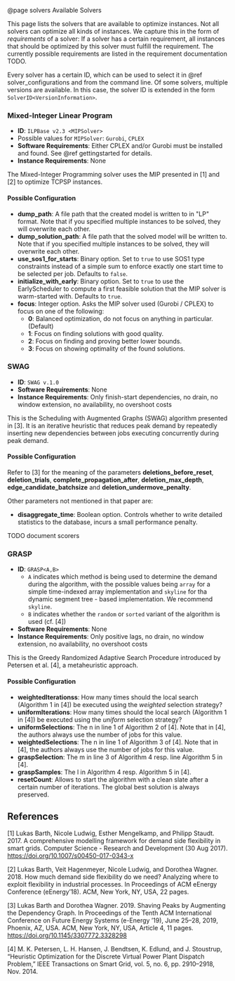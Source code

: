 @page solvers Available Solvers

This page lists the solvers that are available to optimize instances. Not all solvers can optimize all kinds of instances. We capture this in the form of *requirements* of a solver: If a solver has a certain requirement, all instances that should be optimized by this solver must fulfill the requirement. The currently possible requirements are listed in the requirement documentation TODO.

Every solver has a certain ID, which can be used to select it in @ref solver_configurations and from the command line. Of some solvers, multiple versions are available. In this case, the solver ID is extended in the form `SolverID<VersionInformation>`.

### Mixed-Integer Linear Program

* **ID**: `ILPBase v2.3 <MIPSolver>`
 * Possible values for `MIPSolver`: `Gurobi`, `CPLEX`
* **Software Requirements**: Either CPLEX and/or Gurobi must be installed and found. See @ref gettingstarted for details. 
* **Instance Requirements**: None

The Mixed-Integer Programming solver uses the MIP presented in [1] and [2] to optimize TCPSP instances.

#### Possible Configuration
* **dump_path**: A file path that the created model is written to in "LP" format. Note that if you specified multiple instances to be solved, they will overwrite each other.
* **dump\_solution_path**: A file path that the solved model will be written to. Note that if you specified multiple instances to be solved, they will overwrite each other.
* **use\_sos1\_for_starts**: Binary option. Set to `true` to use SOS1 type constraints instead of a simple sum to enforce exactly one start time to be selected per job. Defaults to `false`.
* **initialize\_with_early**: Binary option. Set to `true` to use the EarlyScheduler to compute a first feasible solution that the MIP solver is warm-started with. Defaults to `true`.
* **focus**: Integer option. Asks the MIP solver used (Gurobi / CPLEX) to focus on one of the following:
  * **0**: Balanced optimization, do not focus on anything in particular. (Default)
  * **1**: Focus on finding solutions with good quality.
  * **2**: Focus on finding and proving better lower bounds.
  * **3**: Focus on showing optimality of the found solutions.

### SWAG

* **ID**: `SWAG v.1.0`
* **Software Requirements**: None
* **Instance Requirements**: Only finish-start dependencies, no drain, no window extension, no availability, no overshoot costs

This is the Scheduling with Augmented Graphs (SWAG) algorithm presented in [3]. It is an iterative heuristic
that reduces peak demand by repeatedly inserting new dependencies between jobs executing concurrently during peak demand.

#### Possible Configuration
Refer to [3] for the meaning of the parameters **deletions_before_reset**, **deletion_trials**, **complete_propagation_after**, **deletion_max_depth**, **edge_candidate_batchsize** and **deletion_undermove_penalty**.

Other parameters not mentioned in that paper are:

* **disaggregate_time**: Boolean option. Controls whether to write detailed statistics to the database, incurs a small performance penalty.

TODO document scorers


### GRASP

* **ID**: `GRASP<A,B>`
  * `A` indicates which method is being used to determine the demand during the algorithm, with the possible values being `array` for a simple time-indexed array implementation and `skyline` for tha dynamic segment tree - based implementation. We recommend `skyline`.
  * `B` indicates whether the `random` or `sorted` variant of the algorithm is used (cf. [4])
* **Software Requirements**: None
* **Instance Requirements**: Only positive lags, no drain, no window extension, no availability, no overshoot costs

This is the Greedy Randomized Adaptive Search Procedure introduced by Petersen et al. [4], a metaheuristic approach.

#### Possible Configuration

* **weightedIterationss**: How many times should the local search (Algorithm 1 in [4]) be executed using the *weighted* selection strategy?
* **uniformIterations**: How many times should the local search (Algorithm 1 in [4]) be executed using the *uniform* selection strategy?
* **uniformSelections**: The n in line 1 of Algorithm 2 of [4]. Note that in [4], the authors always use the number of jobs for this value.
* **weightedSelections**: The n in line 1 of Algorithm 3 of [4]. Note that in [4], the authors always use the number of jobs for this value.
* **graspSelection**: The m in line 3 of Algorithm 4 resp. line Algorithm 5 in [4].
* **graspSamples**: The l in Algorithm 4 resp. Algorithm 5 in [4].
* **resetCount**: Allows to start the algorithm with a clean slate after a certain number of iterations. The global best solution is always preserved.

References
----------


[1] Lukas Barth, Nicole Ludwig, Esther Mengelkamp, and Philipp Staudt. 2017. A comprehensive modelling framework for demand side flexibility in smart grids. Computer Science - Research and Development (30 Aug 2017). https://doi.org/10.1007/s00450-017-0343-x

[2] Lukas Barth, Veit Hagenmeyer, Nicole Ludwig, and Dorothea Wagner. 2018.
How much demand side flexibility do we need? Analyzing where to exploit
flexibility in industrial processes. In Proceedings of ACM eEnergy Conference (eEnergy’18). ACM, New York, NY, USA, 22 pages.

[3] Lukas Barth and Dorothea Wagner. 2019. Shaving Peaks by Augmenting the
Dependency Graph. In Proceedings of the Tenth ACM International Conference
on Future Energy Systems (e-Energy ’19), June 25–28, 2019, Phoenix, AZ,
USA. ACM, New York, NY, USA, Article 4, 11 pages. https://doi.org/10.1145/3307772.3328298

[4] M. K. Petersen, L. H. Hansen, J. Bendtsen, K. Edlund, and J. Stoustrup, 
“Heuristic Optimization for the Discrete Virtual Power Plant Dispatch Problem,” 
IEEE Transactions on Smart Grid, vol. 5, no. 6, pp. 2910–2918, Nov. 2014.
